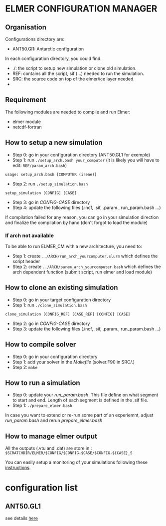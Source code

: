 # ELMER CONFIGURATION MANAGER

## Organisation
Configurations directory are:
- ANT50.Gl1: Antarctic configuration

In each configuration directory, you could find:
- ./: the script to setup new simulation or clone old simulation.
- REF: contains all the script, sif (...) needed to run the simulation.
- SRC: the source code on top of the elmer/ice layer needed.
- 

## Requirement
The following modules are needed to compile and run Elmer:
- elmer module
- netcdf-fortran

## How to setup a new simulation
- Step 0: go in your configuration directory (ANT50.GL1 for exemple)
- Step 1: run `./setup_arch.bash your_computer` (it is likely you will have to edit: `REF/param_arch.bash`)
```
usage: setup_arch.bash [COMPUTER (irene)]
```
- Step 2: run `./setup_simulation.bash`
```
setup_simulation [CONFIG] [CASE]
```
- Step 3: go in *CONFIG-CASE* directory
- Step 4: update the following files (.incf, .sif, .param., run_param.bash ...)

If compilation failed for any reason, you can go in your simulation direction and finalize the compilation by hand (don't forgot to load the module)

### If arch not available
To be able to run ELMER_CM with a new architecture, you need to:
- Step 1: create `../ARCH/run_arch_yourcomputer.slurm` which defines the script header
- Step 2: create `../ARCH/param_arch_yourcomputer.bash` which defines the arch dependent function (submit script, run elmer and load module)

## How to clone an existing simulation
- Step 0: go in your target configuration directory
- Step 1: run `./clone_simulation.bash`
```
clone_simulation [CONFIG_REF] [CASE_REF] [CONFIG] [CASE]
```
- Step 2: go in *CONFIG-CASE* directory
- Step 3: update the following files (.incf, .sif, .param., run_param.bash ...)

## How to compile solver
- Step 0: go in your configuration directory
- Step 1: add your solver in the *Makefile* (solver.F90 in SRC/.)
- Step 2: `make`

## How to run a simulation
- Step 0: update your *run_param.bash*. This file define on what segment to start and end. Length of each segment is defined in the .sif file.
- Step 1: `./prepare_elmer.bash`

In case you want to extend or re-run some part of an experiemnt, adjust *run_param.bash* and rerun *prepare_elmer.bash*

## How to manage elmer output
All the outputs (.vtu and .dat) are store in : `$SCRATCHDIR/ELMER/$CONFIG/$CONFIG-$CASE/$CONFIG-${CASE}_S`

You can easily setup a monitoring of your simulations following these [instructions](ANT50.GL1/VAL/README.md).

# configuration list

## ANT50.GL1
see details [here](ANT50.GL1/README.md)
